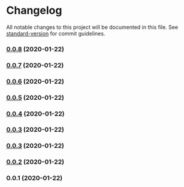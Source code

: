 # Changelog

All notable changes to this project will be documented in this file. See [standard-version](https://github.com/conventional-changelog/standard-version) for commit guidelines.

### [0.0.8](https://github.com/noiach/gateway-js/compare/v0.0.7...v0.0.8) (2020-01-22)

### [0.0.7](https://github.com/noiach/gateway-js/compare/v0.0.6...v0.0.7) (2020-01-22)

### [0.0.6](https://github.com/noiach/gateway-js/compare/v0.0.5...v0.0.6) (2020-01-22)

### [0.0.5](https://github.com/noiach/gateway-js/compare/v0.0.4...v0.0.5) (2020-01-22)

### [0.0.4](https://github.com/noiach/gateway-js/compare/v0.0.2...v0.0.4) (2020-01-22)

### [0.0.3](https://github.com/noiach/gateway-js/compare/v0.0.2...v0.0.3) (2020-01-22)

### [0.0.3](https://github.com/noiach/gateway-js/compare/v0.0.2...v0.0.3) (2020-01-22)

### [0.0.2](https://github.com/noiach/gateway-js/compare/v0.0.1...v0.0.2) (2020-01-22)

### 0.0.1 (2020-01-22)
